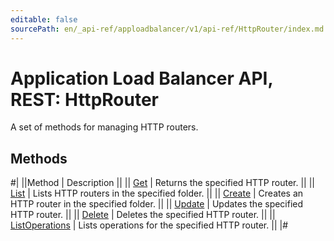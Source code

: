 ```yaml
---
editable: false
sourcePath: en/_api-ref/apploadbalancer/v1/api-ref/HttpRouter/index.md
---
```


# Application Load Balancer API, REST: HttpRouter

A set of methods for managing HTTP routers.

## Methods

#|
||Method | Description ||
|| [Get](get.md) | Returns the specified HTTP router. ||
|| [List](list.md) | Lists HTTP routers in the specified folder. ||
|| [Create](create.md) | Creates an HTTP router in the specified folder. ||
|| [Update](update.md) | Updates the specified HTTP router. ||
|| [Delete](delete.md) | Deletes the specified HTTP router. ||
|| [ListOperations](listOperations.md) | Lists operations for the specified HTTP router. ||
|#